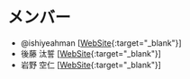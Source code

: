 # メンバー
- @ishiyeahman [[WebSite](https://ishiyeahman.github.io/){:target="_blank"}]
- 後藤 汰誓 [[WebSite](https://gototaisei.ochakumi.com/){:target="_blank"}]
- 岩野 空仁 [[WebSite](https://www.sora44023.com/){:target="_blank"}]